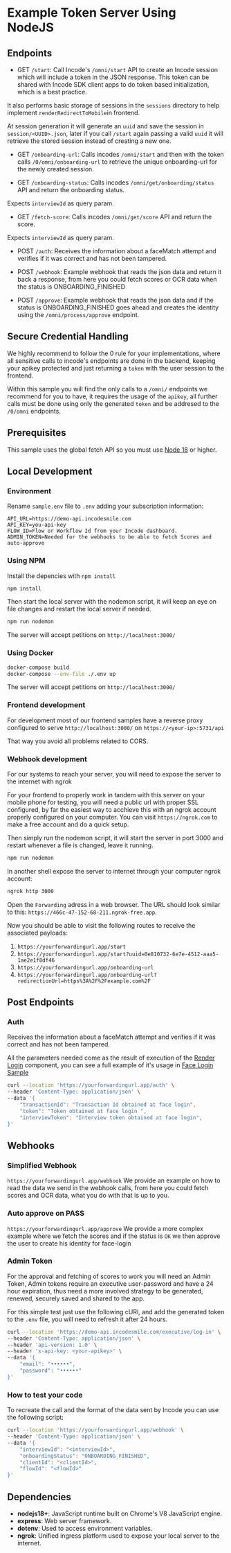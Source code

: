 # Example Token Server Using NodeJS

## Endpoints

- GET `/start`: Call Incode's `/omni/start` API to create an Incode session which will include a token in the JSON response. This token can be shared with Incode SDK client apps to do token based initialization, which is a best practice.

It also performs basic storage of sessions in the `sessions` directory to help implement `renderRedirectToMobile`in frontend.

At session generation it will generate an `uuid` and save the session in `session/<UUID>.json`, later if you call `/start` again passing a valid `uuid` it will retrieve the stored session instead of creating a new one.

- GET `/onboarding-url`: Calls incodes `/omni/start` and then with the token calls `/0/omni/onboarding-url` to retrieve the unique onboarding-url for the newly created session.

- GET `/onboarding-status`: Calls incodes `/omni/get/onboarding/status` API and return the onboarding status.

Expects `interviewId` as query param.

- GET `/fetch-score`: Calls incodes `/omni/get/score` API and return the score.

Expects `interviewId` as query param.

- POST `/auth`: Receives the information about a faceMatch attempt and verifies if it was correct and has not been tampered.

- POST `/webhook`: Example webhook that reads the json data and return it back a response, from here you could fetch scores or OCR data when the status is ONBOARDING_FINISHED

- POST `/approve`: Example webhook that reads the json data and if the status is ONBOARDING_FINISHED goes ahead and creates the identity using the `/omni/process/approve` endpoint.

## Secure Credential Handling
We highly recommend to follow the 0 rule for your implementations, where all sensitive calls to incode's endpoints are done in the backend, keeping your apikey protected and just returning a `token` with the user session to the frontend.

Within this sample you will find the only calls to a `/omni/` endpoints we recommend for you to have, it requires the usage of the `apikey`, all further calls must be done using only the generated `token` and be addresed to the `/0/omni` endpoints. 

## Prerequisites
This sample uses the global fetch API so you must use [Node 18](https://nodejs.org/en) or higher.

## Local Development

### Environment
Rename `sample.env` file to `.env` adding your subscription information:

```env
API_URL=https://demo-api.incodesmile.com
API_KEY=you-api-key
FLOW_ID=Flow or Workflow Id from your Incode dashboard.
ADMIN_TOKEN=Needed for the webhooks to be able to fetch Scores and auto-approve
```

### Using NPM
Install the depencies with `npm install` 
```bash
npm install
```

Then start the local server with the nodemon script, it will keep an eye on file changes and restart the local server if needed.
```bash
npm run nodemon
```

The server will accept petitions on `http://localhost:3000/`

### Using Docker

```bash
docker-compose build
docker-compose --env-file ./.env up
```

The server will accept petitions on `http://localhost:3000/`

### Frontend development

For development most of our frontend samples have a reverse proxy configured to serve `http://localhost:3000/` on `https://<your-ip>:5731/api`

That way you avoid all problems related to CORS.

### Webhook development

For our systems to reach your server, you will need to expose the server to the internet with ngrok

For your frontend to properly work in tandem with this server on your mobile phone for testing, you will need a public url with proper SSL configured, by far the easiest way to acchieve this with an ngrok account properly configured on your computer. You can visit `https://ngrok.com` to make a free account and do a quick setup.

Then simply run the nodemon script, it will start the server in port 3000 and restart whenever a file is changed, leave it running.

```bash
npm run nodemon
```

In another shell expose the server to internet through your computer ngrok account:

```bash
ngrok http 3000
```

Open the `Forwarding` adress in a web browser. The URL should look similar to this: `https://466c-47-152-68-211.ngrok-free.app`.

Now you should be able to visit the following routes to receive the associated payloads:
1. `https://yourforwardingurl.app/start`
2. `https://yourforwardingurl.app/start?uuid=0e810732-6e7e-4512-aaa5-1ae2e1f8df46`
3. `https://yourforwardingurl.app/onboarding-url`
4. `https://yourforwardingurl.app/onboarding-url?redirectionUrl=https%3A%2F%2Fexample.com%2F`

## Post Endpoints

### Auth
Receives the information about a faceMatch attempt and verifies if it was correct and has not been tampered.

All the parameters needed come as the result of execution of the [Render Login](https://docs.incode.com/docs/web/integration-guide/sdk-methods#renderlogin) component,
you can see a full example of it's usage in [Face Login Sample](https://github.com/Incode-Technologies-Example-Repos/javascript-samples/tree/main/face-login)

```bash
curl --location 'https://yourforwardingurl.app/auth' \
--header 'Content-Type: application/json' \
--data '{
    "transactionId": "Transaction Id obtained at face login",
    "token": "Token obtained at face login ",
    "interviewToken": "Interview token obtained at face login",
}'
```

## Webhooks

### Simplified Webhook
`https://yourforwardingurl.app/webhook`
We provide an example on how to read the data we send in the webhook calls, from here you could
fetch scores and OCR data, what you do with that is up to you.

### Auto approve on PASS
`https://yourforwardingurl.app/approve`
We provide a more complex example where we fetch the scores and if the status is `OK` we then
approve the user to create his identity for face-login

### Admin Token
For the approval and fetching of scores to work you will need an Admin Token, Admin tokens
require an executive user-password and have a 24 hour expiration, thus need a
more involved strategy to be generated, renewed, securely saved and shared to the app.

For this simple test just use the following cURl, and add the generated token to the `.env` file,
you will need to refresh it after 24 hours.

```bash
curl --location 'https://demo-api.incodesmile.com/executive/log-in' \
--header 'Content-Type: application/json' \
--header 'api-version: 1.0' \
--header 'x-api-key: <your-apikey>' \
--data '{
    "email": "••••••",
    "password": "••••••"
}'
```

### How to test your code
To recreate the call and the format of the data sent by Incode you can use the following script:

```bash
curl --location 'https://yourforwardingurl.app/webhook' \
--header 'Content-Type: application/json' \
--data '{
    "interviewId": "<interviewId>",
    "onboardingStatus": "ONBOARDING_FINISHED",
    "clientId": "<clientId>",
    "flowId": "<flowId>"
}'
```

## Dependencies

* **nodejs18+**: JavaScript runtime built on Chrome's V8 JavaScript engine.
* **express**: Web server framework.
* **dotenv**: Used to access environment variables.
* **ngrok**: Unified ingress platform used to expose your local server to the internet.